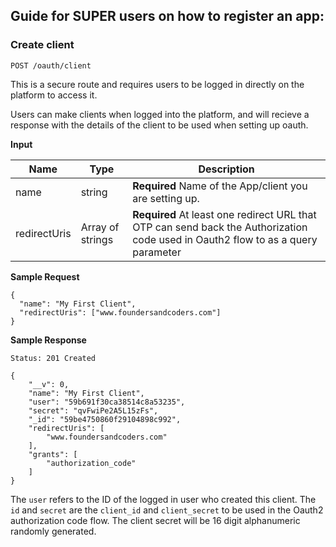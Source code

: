 ## Guide for SUPER users on how to register an app:
### Create client
`POST /oauth/client`

This is a secure route and requires users to be logged in directly on the platform to access it.

Users can make clients when logged into the platform, and will recieve a response with the details of the client to be used when setting up oauth.

**Input**

Name | Type | Description
---|---|---
name | string | **Required** Name of the App/client you are setting up.
redirectUris | Array of strings | **Required** At least one redirect URL that OTP can send back the Authorization code used in Oauth2 flow to as a query parameter

**Sample Request**
```
{
  "name": "My First Client",
  "redirectUris": ["www.foundersandcoders.com"]
}
```

**Sample Response**

```
Status: 201 Created

{
    "__v": 0,
    "name": "My First Client",
    "user": "59b691f30ca38514c8a53235",
    "secret": "qvFwiPe2A5L15zFs",
    "_id": "59be4750860f29104898c992",
    "redirectUris": [
        "www.foundersandcoders.com"
    ],
    "grants": [
        "authorization_code"
    ]
}
```

The `user` refers to the ID of the logged in user who created this client. The `id` and `secret` are the `client_id` and `client_secret` to be used in the Oauth2 authorization code flow. The client secret will be 16 digit alphanumeric randomly generated.
